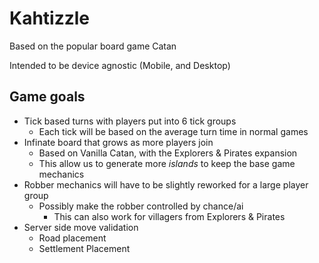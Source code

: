 # Kahtizzle

Based on the popular board game Catan

Intended to be device agnostic (Mobile, and Desktop)

## Game goals

* Tick based turns with players put into 6 tick groups
  * Each tick will be based on the average turn time in normal games
* Infinate board that grows as more players join
  * Based on Vanilla Catan, with the Explorers & Pirates expansion
  * This allow us to generate more *islands* to keep the base game mechanics
* Robber mechanics will have to be slightly reworked for a large player group
  * Possibly make the robber controlled by chance/ai
    * This can also work for villagers from Explorers & Pirates
* Server side move validation
  * Road placement
  * Settlement Placement
